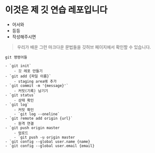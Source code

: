 # 이것은 제 깃 연습 레포입니다

- 어서와
- 등등
- 작성해주시면

>우리가 배운 그런 마크다운 문법들을
깃허브 페이지에서 확인할 수 있습니다.

```
git 명령어들

- `git init`
	- 깃 레포 만들기
- `git add {파일 이름}`
	- staging area에 추가
- `git commit -m '{message}'`
	- 커밋(기록) 남기기
- `git status`
	- 상태 확인
- `git log`
	- 커밋 확인
	- `git log --oneline`
- `git remote add origin {url}`
	- 원격 연결
- `git push origin master
	- 업로드
	- `git push -u origin master
- `git config --global user.name {name}
- `git config --global user.email {email}
```

